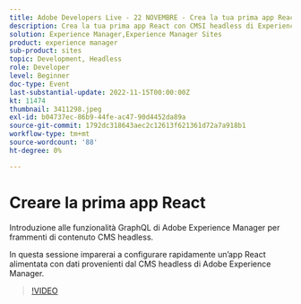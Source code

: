 ```yaml
---
title: Adobe Developers Live - 22 NOVEMBRE - Crea la tua prima app React
description: Crea la tua prima app React con CMSI headless di Experience Manager Introduzione a GraphQL con frammenti di contenuto CMS headless Adobe Experience Manager.In questa sessione scoprirai come configurare rapidamente un’app React alimentata con dati provenienti da CMS headless Adobe Experience Manager.
solution: Experience Manager,Experience Manager Sites
product: experience manager
sub-product: sites
topic: Development, Headless
role: Developer
level: Beginner
doc-type: Event
last-substantial-update: 2022-11-15T00:00:00Z
kt: 11474
thumbnail: 3411298.jpeg
exl-id: b04737ec-86b9-44fe-ac47-90d4452da89a
source-git-commit: 1792dc318643aec2c12613f621361d72a7a918b1
workflow-type: tm+mt
source-wordcount: '88'
ht-degree: 0%

---
```


# Creare la prima app React

Introduzione alle funzionalità GraphQL di Adobe Experience Manager per frammenti di contenuto CMS headless.

In questa sessione imparerai a configurare rapidamente un’app React alimentata con dati provenienti dal CMS headless di Adobe Experience Manager.

>[!VIDEO](https://video.tv.adobe.com/v/3411298/?quality=12&learn=on)
